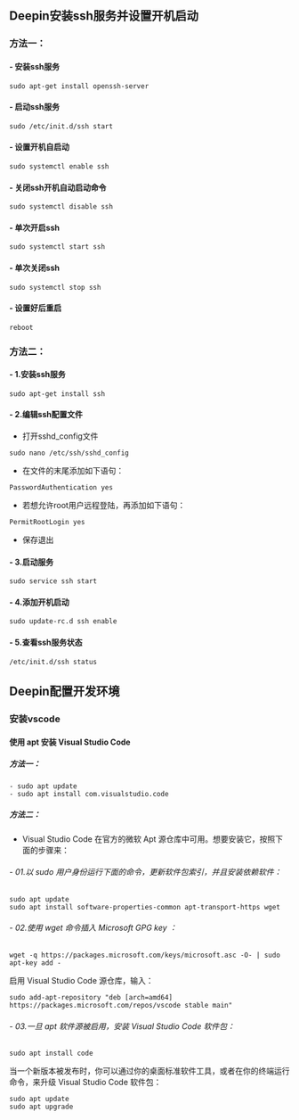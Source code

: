## Deepin安装ssh服务并设置开机启动
### 方法一：

#### - 安装ssh服务

```
sudo apt-get install openssh-server
```

#### - 启动ssh服务

```
sudo /etc/init.d/ssh start
```

#### - 设置开机自启动

 ```
sudo systemctl enable ssh
```

#### - 关闭ssh开机自动启动命令

 ```
sudo systemctl disable ssh
```

#### - 单次开启ssh

 ```
sudo systemctl start ssh
```

#### - 单次关闭ssh

 ```
sudo systemctl stop ssh
```

#### - 设置好后重启

 ```
reboot
```
### 方法二：

#### - 1.安装ssh服务

```
sudo apt-get install ssh
```

#### - 2.编辑ssh配置文件

- 打开sshd_config文件

```
sudo nano /etc/ssh/sshd_config
```


- 在文件的末尾添加如下语句：

```
PasswordAuthentication yes
```

- 若想允许root用户远程登陆，再添加如下语句：

```
PermitRootLogin yes
```

- 保存退出

#### - 3.启动服务

```
sudo service ssh start
```

#### - 4.添加开机启动

```
sudo update-rc.d ssh enable
```

#### - 5.查看ssh服务状态

 ```
/etc/init.d/ssh status
```
## Deepin配置开发环境
### 安装vscode
#### 使用 apt 安装 Visual Studio Code
##### 方法一：
	- sudo apt update
	- sudo apt install com.visualstudio.code  
##### 方法二：
- Visual Studio Code 在官方的微软 Apt 源仓库中可用。想要安装它，按照下面的步骤来：
###### - 01.以 sudo 用户身份运行下面的命令，更新软件包索引，并且安装依赖软件：

  ```
  sudo apt update
  sudo apt install software-properties-common apt-transport-https wget
  ```
  
###### - 02.使用 wget 命令插入 Microsoft GPG key ：  
	
  ```
  wget -q https://packages.microsoft.com/keys/microsoft.asc -O- | sudo apt-key add -
  ```
  启用 Visual Studio Code 源仓库，输入：  
  ```
  sudo add-apt-repository "deb [arch=amd64] https://packages.microsoft.com/repos/vscode stable main"
  ```
###### - 03.一旦 apt 软件源被启用，安装 Visual Studio Code 软件包：  
  ```
  sudo apt install code
  ```
  当一个新版本被发布时，你可以通过你的桌面标准软件工具，或者在你的终端运行命令，来升级 Visual Studio Code 软件包：  
  ```
  sudo apt update
  sudo apt upgrade
```
